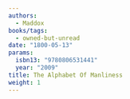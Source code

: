 ```yaml
---
authors:
  - Maddox
books/tags:
  - owned-but-unread
date: "1800-05-13"
params:
  isbn13: "9780806531441"
  year: "2009"
title: The Alphabet Of Manliness
weight: 1
---
```


<!--more-->
